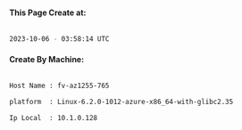 
   
#### This Page Create at:

```bash

2023-10-06 - 03:58:14 UTC

```

#### Create By Machine:

```bash

Host Name : fv-az1255-765

platform  : Linux-6.2.0-1012-azure-x86_64-with-glibc2.35

Ip Local  : 10.1.0.128

```

